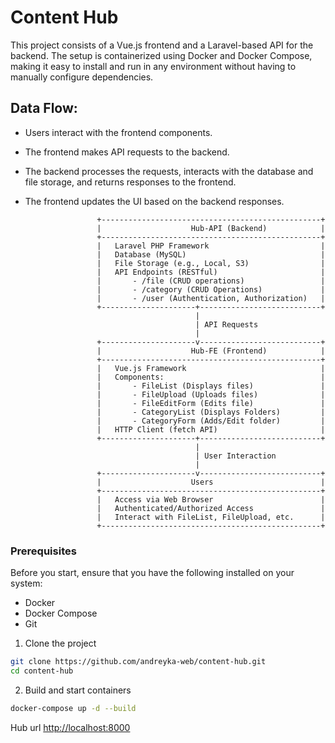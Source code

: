 # Content Hub

This project consists of a Vue.js frontend and a Laravel-based API for the backend. The setup is containerized using Docker and Docker Compose, making it easy to install and run in any environment without having to manually configure dependencies.


## Data Flow:
- Users interact with the frontend components.
- The frontend makes API requests to the backend.
- The backend processes the requests, interacts with the database and file storage, and returns responses to the frontend.
- The frontend updates the UI based on the backend responses.

                      +-------------------------------------------------+
                      |                    Hub-API (Backend)            |
                      +-------------------------------------------------+
                      |   Laravel PHP Framework                         |
                      |   Database (MySQL)                              |
                      |   File Storage (e.g., Local, S3)                |
                      |   API Endpoints (RESTful)                       |
                      |       - /file (CRUD operations)                 |
                      |       - /category (CRUD Operations)             |  
                      |       - /user (Authentication, Authorization)   |
                      +---------------------+---------------------------+
                                            |
                                            | API Requests
                                            |
                      +---------------------v---------------------------+
                      |                    Hub-FE (Frontend)            |
                      +-------------------------------------------------+
                      |   Vue.js Framework                              |
                      |   Components:                                   |
                      |       - FileList (Displays files)               |
                      |       - FileUpload (Uploads files)              |
                      |       - FileEditForm (Edits file)               |
                      |       - CategoryList (Displays Folders)         |
                      |       - CategoryForm (Adds/Edit folder)         |
                      |   HTTP Client (fetch API)                       |
                      +---------------------+---------------------------+
                                            |
                                            | User Interaction
                                            |
                      +---------------------v---------------------------+
                      |                    Users                        |
                      +-------------------------------------------------+
                      |   Access via Web Browser                        |
                      |   Authenticated/Authorized Access               |
                      |   Interact with FileList, FileUpload, etc.      |
                      +-------------------------------------------------+


### Prerequisites
Before you start, ensure that you have the following installed on your system:

- Docker
- Docker Compose
- Git

1. Clone the project
```sh
git clone https://github.com/andreyka-web/content-hub.git
cd content-hub
```
2. Build and start containers
```sh
docker-compose up -d --build 
```

Hub url [http://localhost:8000](http://localhost:8000) 